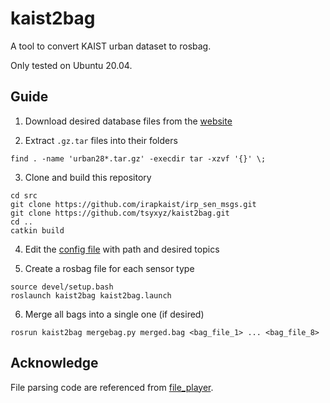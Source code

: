 # kaist2bag
A tool to convert KAIST urban dataset to rosbag.

Only tested on Ubuntu 20.04.



## Guide

1. Download desired database files from the [website](https://sites.google.com/view/complex-urban-dataset)

2. Extract `.gz.tar` files into their folders
```
find . -name 'urban28*.tar.gz' -execdir tar -xzvf '{}' \;
```

3. Clone and build this repository
```
cd src
git clone https://github.com/irapkaist/irp_sen_msgs.git
git clone https://github.com/tsyxyz/kaist2bag.git
cd ..
catkin build
```

4. Edit the [config file](config/config.yaml) with path and desired topics


5. Create a rosbag file for each sensor type
```
source devel/setup.bash
roslaunch kaist2bag kaist2bag.launch
```

6. Merge all bags into a single one (if desired)
```
rosrun kaist2bag mergebag.py merged.bag <bag_file_1> ... <bag_file_8>
```




## Acknowledge

File parsing code are referenced from [file_player](https://github.com/irapkaist/file_player).



